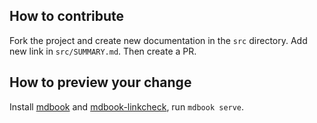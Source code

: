 ## How to contribute

Fork the project and create new documentation in the `src` directory. Add new link in `src/SUMMARY.md`. Then create a PR.

## How to preview your change

Install [mdbook](https://github.com/rust-lang/mdBook) and [mdbook-linkcheck](https://github.com/Michael-F-Bryan/mdbook-linkcheck), run `mdbook serve`.

